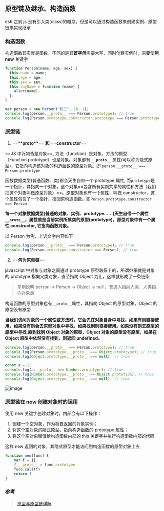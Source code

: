 ## 原型链及继承、构造函数

es6 之前 js 没有引入类(class)的概念，但是可以通过构造函数来创建实例、原型链来实现继承

### 构造函数

构造函数其实就是函数，不同的是其**首字母**需要大写，同时创建实例时，需要使用 **new** 关键字

```js
function Person(name, age, sex) {
  this.name = name;
  this.age = age;
  this.sex = sex;
  this.sayName = function (name) {
    alter(name);
  };
}

var person = new Person("张三", 10, 1);
console.log(person.__proto__ === Person.prototype); // true
console.log(Person.prototype.constructor.prototype === Person.prototype); // true
```

### 原型链

1. ==\***\*proto\*\***== **和** ==**constructor**==

==JS 中万物皆是对象==, 方法（function）是对象，方法的原型（Function.prototype）也是对象。对象都有 **`__proto__`** 属性(可以称为隐式原型)，它指向构造该对象的构造函数的原型对象。即 `person.__proto__ === Person.prototype`

函数数据类型(普通函数、类)都会天生自带一个 prototype 属性, 而`prototype`是一个指针，其指向一个对象，这个对象==包含所有实例共享的属性和方法（我们把这个对象叫做原型对象）==。原型对象也有一个属性，叫做 constructor，这个属性包含了一个指针，指回原构造函数。即`Person.prototype.constructor === Person`

**每一个对象数据类型(普通的对象、实例、prototype......)天生自带一个属性`__proto__`，属性值是当前实例所属类的原型(prototype)。原型对象中有一个属性 constructor, 它指向函数对象。**

以 Person 为例，上诉文字内容如下

```js
console.log(person.__proto__ === Person.prototype); // true
console.log(Person.prototype.constructor === Person); // true
```

2. ==**何为原型链**==

javascript 中对象与对象之间通过 prototype 原型联系上的，所谓继承就是对象的 prototype 指向父类对象，直至指向 Object 为止，这样就形成了一条链条

> 举例说明:person → Person → Object → null ，普通人指向人类，人类指向对象类

构造函数的原型对象也有`__proto__`属性，其指向 Object 的原型对象。Object 的原型没有原型

**当我们访问对象的一个属性或方法时，它会先在对象自身中寻找，如果有则直接使用，如果没有则会去原型对象中寻找，如果找到则直接使用。如果没有则去原型的原型中寻找,直到找到 Object 对象的原型，Object 对象的原型没有原型，如果在 Object 原型中依然没有找到，则返回 undefined。**

```js
console.log(person.__proto__ === Person.prototype); // true
console.log(Person.prototype.__proto__ === Object.prototype); // true
console.log(Object.prototype.__proto__ === null); // true

const a = 1;
console.log(a.__proto__ === Number.prototype); // true
console.log(Number.prototype.__proto__ == Object.prototype); // true
console.log(Object.prototype.__proto__ === null); // true
```

![image](https://note.youdao.com/yws/public/resource/12537ab7dc12e637ba1f9f27f2622828/xmlnote/WEBRESOURCE109e695dea8b1caeacc37f27afe17597/3668)

### 原型链在 new 创建对象时的运用

使用 new 关键字创建对象时，内部会有以下操作：

1. 创建一个空对象，作为将要返回的对象实例；
1. 将这个空对象的隐式原型，指向构造函数的 prototype 属性；
1. 将这个空对象赋值给构造函数内部的 this 关键字并执行构造函数内部的代码

这样 new 返回的对象，其隐式原型才能访问到构造函数的原型对象上去

```js
function new(func) {
    var f = {}
    f.__proto__ = func.prototype
    func.call(f)
    return f
}
```

### 参考

> [原型与原型链详解](https://www.jianshu.com/p/ddaa5179cda6)
